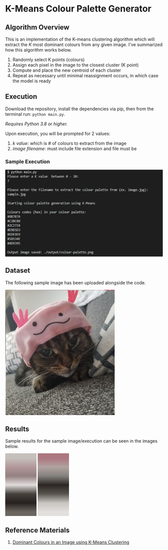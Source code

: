 # K-Means Colour Palette Generator
## Algorithm Overview
This is an implementation of the K-means clustering algorithm which will extract the *K* most dominant colours from any given image. I've summarized how this algorithm works below.
1. Randomly select K points (colours)
2. Assign each pixel in the image to the closest cluster (K point)
3. Compute and place the new centroid of each cluster
4. Repeat as necessary until minimal reassignment occurs, in which case the model is ready

## Execution
Download the repository, install the dependencies via pip, then from the terminal run: `python main.py`. 

*Requires Python 3.8 or higher.*

Upon execution, you will be prompted for 2 values:
1. *k value*: which is # of colours to extract from the image
2. *image filename*: must include file extension and file must be 

### Sample Execution

![](./output/sample-execution.png)

## Dataset
The following sample image has been uploaded alongside the code.

<img src="./images/sample.jpg" width="350" height="400">

## Results
Sample results for the sample image/execution can be seen in the images below.

<img src="./output/colour-palette-example.png" width="100" height="200"> <img src="./output/colour-palette-example2.png" width="100" height="200">

## Reference Materials
1. [Dominant Colours in an Image using K-Means Clustering](https://buzzrobot.com/dominant-colors-in-an-image-using-k-means-clustering-3c7af4622036)
